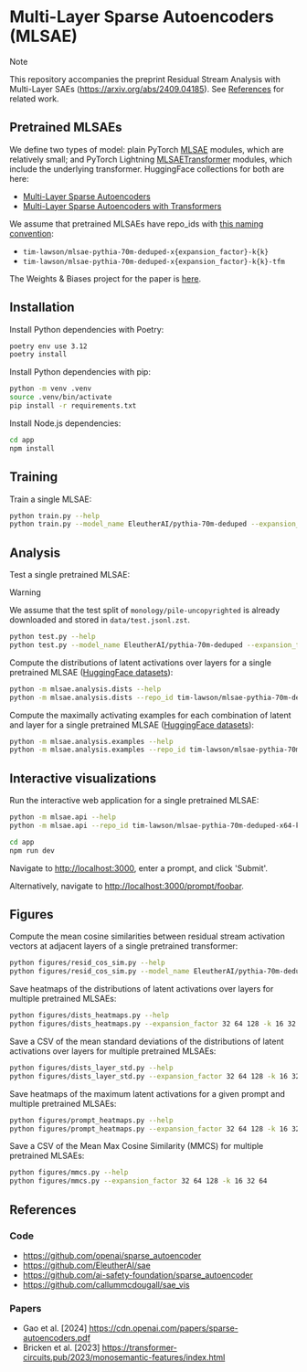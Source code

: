 # Multi-Layer Sparse Autoencoders (MLSAE)

> [!NOTE]
> This repository accompanies the preprint Residual Stream Analysis with
> Multi-Layer SAEs (<https://arxiv.org/abs/2409.04185>).
> See [References](#references) for related work.

## Pretrained MLSAEs

We define two types of model: plain PyTorch
[MLSAE](./mlsae/model/autoencoder.py) modules, which are relatively small; and
PyTorch Lightning [MLSAETransformer](./mlsae/model/lightning.py) modules, which
include the underlying transformer. HuggingFace collections for both are here:

- [Multi-Layer Sparse Autoencoders](https://huggingface.co/collections/tim-lawson/multi-layer-sparse-autoencoders-66c2fe8896583c59b02ceb72)
- [Multi-Layer Sparse Autoencoders with Transformers](https://huggingface.co/collections/tim-lawson/multi-layer-sparse-autoencoders-with-transformers-66c441c87d1b24912175ce08)

We assume that pretrained MLSAEs have repo_ids with
[this naming convention](./mlsae/utils.py):

- `tim-lawson/mlsae-pythia-70m-deduped-x{expansion_factor}-k{k}`
- `tim-lawson/mlsae-pythia-70m-deduped-x{expansion_factor}-k{k}-tfm`

The Weights & Biases project for the paper is
[here](https://wandb.ai/timlawson-/mlsae).

## Installation

Install Python dependencies with Poetry:

```bash
poetry env use 3.12
poetry install
```

Install Python dependencies with pip:

```bash
python -m venv .venv
source .venv/bin/activate
pip install -r requirements.txt
```

Install Node.js dependencies:

```bash
cd app
npm install
```

## Training

Train a single MLSAE:

```bash
python train.py --help
python train.py --model_name EleutherAI/pythia-70m-deduped --expansion_factor 64 -k 32
```

## Analysis

Test a single pretrained MLSAE:

> [!WARNING]
> We assume that the test split of `monology/pile-uncopyrighted` is already downloaded
> and stored in `data/test.jsonl.zst`.

```bash
python test.py --help
python test.py --model_name EleutherAI/pythia-70m-deduped --expansion_factor 64 -k 32
```

Compute the distributions of latent activations over layers for a single
pretrained MLSAE
([HuggingFace datasets](https://huggingface.co/collections/tim-lawson/mlsae-latent-distributions-over-layers-66d6a0ec9fcb6b494fb1808e)):

```bash
python -m mlsae.analysis.dists --help
python -m mlsae.analysis.dists --repo_id tim-lawson/mlsae-pythia-70m-deduped-x64-k32-tfm --max_tokens 100_000_000
```

Compute the maximally activating examples for each combination of latent and
layer for a single pretrained MLSAE
([HuggingFace datasets](https://huggingface.co/collections/tim-lawson/mlsae-maximally-activating-examples-66dbcc999a962ae594f631b6)):

```bash
python -m mlsae.analysis.examples --help
python -m mlsae.analysis.examples --repo_id tim-lawson/mlsae-pythia-70m-deduped-x64-k32-tfm --max_tokens 1_000_000
```

## Interactive visualizations

Run the interactive web application for a single pretrained MLSAE:

```bash
python -m mlsae.api --help
python -m mlsae.api --repo_id tim-lawson/mlsae-pythia-70m-deduped-x64-k32-tfm

cd app
npm run dev
```

Navigate to <http://localhost:3000>, enter a prompt, and click 'Submit'.

Alternatively, navigate to <http://localhost:3000/prompt/foobar>.

## Figures

Compute the mean cosine similarities between residual stream activation vectors
at adjacent layers of a single pretrained transformer:

```bash
python figures/resid_cos_sim.py --help
python figures/resid_cos_sim.py --model_name EleutherAI/pythia-70m-deduped
```

Save heatmaps of the distributions of latent activations over layers for
multiple pretrained MLSAEs:

```bash
python figures/dists_heatmaps.py --help
python figures/dists_heatmaps.py --expansion_factor 32 64 128 -k 16 32 64
```

Save a CSV of the mean standard deviations of the distributions of latent
activations over layers for multiple pretrained MLSAEs:

```bash
python figures/dists_layer_std.py --help
python figures/dists_layer_std.py --expansion_factor 32 64 128 -k 16 32 64
```

Save heatmaps of the maximum latent activations for a given prompt and multiple
pretrained MLSAEs:

```bash
python figures/prompt_heatmaps.py --help
python figures/prompt_heatmaps.py --expansion_factor 32 64 128 -k 16 32 64
```

Save a CSV of the Mean Max Cosine Similarity (MMCS) for multiple pretrained
MLSAEs:

```bash
python figures/mmcs.py --help
python figures/mmcs.py --expansion_factor 32 64 128 -k 16 32 64
```

## References

### Code

- <https://github.com/openai/sparse_autoencoder>
- <https://github.com/EleutherAI/sae>
- <https://github.com/ai-safety-foundation/sparse_autoencoder>
- <https://github.com/callummcdougall/sae_vis>

### Papers

- Gao et al. [2024] <https://cdn.openai.com/papers/sparse-autoencoders.pdf>
- Bricken et al. [2023]
  <https://transformer-circuits.pub/2023/monosemantic-features/index.html>
